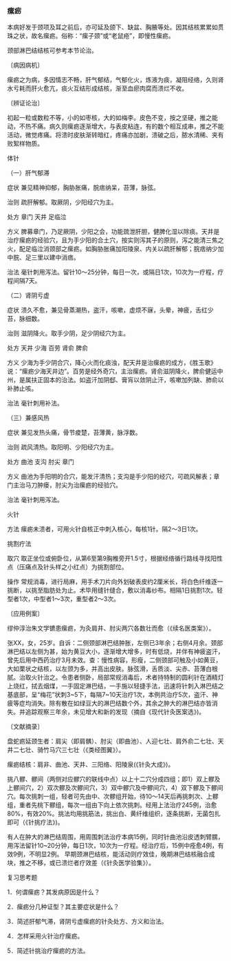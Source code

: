 ### 瘰疬

本病好发于颈项及耳之前后，亦可延及颌下、缺盆、胸腋等处。因其结核累累如贯珠之状，故名瘰疬。俗称：“瘰子颈”或“老鼠疮”，即慢性瘰疬。

颈部淋巴结结核可参考本节论治。

〔病因病机〕

瘰疬之为病，多因情志不畅，肝气郁结，气郁化火，炼液为痰，凝阻经络，久则肾水亏耗而肝火愈亢，痰火互结形成结核，渐至血瘀肉腐而溃烂不收。

〔辨证论治〕

初起一粒或数粒不等，小的如枣核，大的如梅李。皮色不变，按之坚硬，推之能动，不热不痛。病久则瘰疬逐渐增大，与表皮粘连，有的数个相互成串，推之不能活动，微觉疼痛。将溃时皮肤渐转暗红，疼痛亦加剧，溃破之后，脓水清稀、夹有败絮样物质。

体针

（一）肝气郁滞

症状  兼见精神抑郁，胸胁胀痛，脘痞纳呆，苔薄，脉弦。

治则  疏肝解郁。取厥阴，少阳经穴为主。

处方  章门  天井  足临泣

方义  脾募章门，乃足厥阴，少阳之会，功能巯泄肝胆，健脾化湿以除痰。天井是治疗瘰疬的经验穴，且为手少阳的合土穴，按实则泻其子的原则，泻之能清三焦之火，配足临泣消颈部之瘰疬。如胸胁胀痛加阳陵泉、内关以疏肝解郁；脘痞纳少加中脘、足三里以建中消痞。

治法  毫针刺用泻法。留针10～25分钟，每日一次，或隔日1次，10次为一疗程，疗程间隔7天。

（二）肾阴亏虚

症状  溃久不愈，兼见骨蒸潮热，盗汗，咳嗽，虚烦不寐，头晕，神疲，舌红少苔，脉细数。

治则  滋阴降火。取手少阴，足少阴经穴为主。

处方  天井  少海  百劳  肾俞  脾俞

方义  少海为手少阴合穴，降心火而化痰浊，配天井是治瘰疬的成方，《胜玉歌》说：“瘰疬少海天井边”。百劳是经外奇穴，主治瘰疬。肾俞滋阴降火，脾俞健运中州，是属扶正固本的治法。如盗汗加阴郄、膏肓以敛阴止汗，咳嗽加列缺、肺俞以补肺止咳。

治法  毫针刺用补法。

（三）兼感风热

症状  兼见发热头痛，骨节痠楚，苔薄黄，脉浮数。

治则  疏风清热。取阳明、少阳经穴为主。

处方  曲池  支沟  肘尖  章门

方义  曲池为手阳明的合穴，能发汗清热；支沟是手少阳的经穴，可疏风解表；章门主治马刀肿瘘，肘尖为治瘰疬的经验穴。

治法  毫针刺用泻法。

火针

方法  瘰疬未溃者，可用火针自核正中刺入核心，每核1针。隔2～3日1次。

挑割疔法

取穴  取正坐位或俯卧位，从第6至第9胸椎旁开1.5寸，根据经络循行路线寻找阳性点（压痛点及针头样之小红点）为挑割部位。

操作  常规消毒，进行局麻，用手术刀片向外划破表皮约2厘米长，将白色纤维逐一挑断，以挑至脂肪处为止。术毕用缝针缝合，敷以消毒纱布。相隔1日挑割1次。轻型者1次，中型者1～3次，重型者2～3次。

〔应用例案〕

缪仲淳治朱文学镳患瘰疬，为灸肩井、肘尖两穴各数壮而愈（《续名医类案》）。

张XX，女，25岁。自诉：二侧颈部淋巴结肿胀，左侧已3年余；右侧4月余。颈部淋巴结以左侧为甚，始为黄豆大小，逐渐增大增多，时有低烧，并伴有神疲盗汗，曾先后用中西药治疗3月未效。查：慢性病容，形瘦，二侧颈部可触及小如黄豆，大如栗状之结核，以左颈为多，并高出皮肤。脉弦滑，舌质淡、尖赤、苔薄白根腻。治取火针治之。令患者侧卧，局部常规消毒后，术者持特制的圆利针在酒精灯上烧红，拭去烟煤，一手固定淋巴结，一手施以轻捷手法，迅速将针刺入淋巴结之基底部，呈“梅花”状刺3~5下，每隔7~10天治疗1次，本例共治疗5次，盗汗、神疲等症均消失。除有散在如绿豆大的淋巴结数个外，其余之肿大的淋巴结亦皆消失。并追踪观察三年余，未见增大和新的发现（摘自《现代针灸医案选》)。

〔文献摘录〕

盘蛇疬延颈生者：肩尖（即肩髃）、肘尖（即曲池）、人迎七壮、肩外俞二七壮、天井二七壮、骑竹马穴三七壮（《类经图翼》）。

瘰疬结核：肩非、曲池、天井、三阳络、阳陵泉(《针灸大成》)。

挑八髎、髎间（两侧对应髎穴的联线中点）以上十二穴分成四组；即1）双上髎及上髎间穴，2）双次髎及次髎间穴，3）双中髎穴及中髎间穴，4）双下髎及下髎间穴。每次挑刺一组，轻者可先由中、次髎组开始，待10～14天后再挑刺次、上髎组，重者先桃下髎组，每次一组由下向上依次挑刺。经用上法治疗245例，治愈80%，有效20%。挑法均用挑筋法，挑出白、黄纤维组织，逐条挑断，无菌包扎即可（《针挑疗法》)。

有人在肿大的淋巴结周围，用周围刺法治疗本病15例，同时针曲池沿皮透刺臂臑，用泻法留针10~20分钟，每日1次，10次为一疗程。经治疗后，15例中痊愈4例，有效9例，不明显2例。 早期颈淋巴结核，能活动则疗效佳，晚期淋巴结核融合成块，推之不移，或已溃烂者疗效差（《针灸医学验集》）。

复习思考题

1．何谓瘰疬？其发病原因是什么？

2．瘰疬分几种证型？其主要症状是什么？

3．简述肝郁气滞，肾阴亏虚瘰疬的针灸处方、方义和治法。

4．怎样采用火针治疗瘰疬。

5．简述针挑治疗瘰疬的方法。